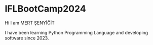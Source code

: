 # IFLBootCamp2024
Hi I am MERT ŞENYİĞİT

I have been learning Python Programming Language and developing software since 2023.



